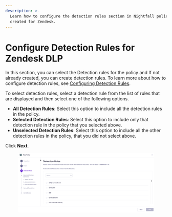 ```yaml
---
description: >-
  Learn how to configure the detection rules section in Nightfall policies
  created for Zendesk.
---
```


# Configure Detection Rules for Zendesk DLP

In this section, you can select the Detection rules for the policy and If not already created, you can create detection rules. To learn more about how to configure detection rules, see [Configuring Detection Rules](https://help.nightfall.ai/nightfall-ai/nightfall-for-slack/installation-instructions-nightfall-for-slack-1/configuring-detection-rules).

To select detection rules, select a detection rule from the list of rules that are displayed and then select one of the following options.

* **All Detection Rules**: Select this option to include all the detection rules in the policy.
* **Selected Detection Rules**: Select this option to include only that detection rule in the policy that you selected above.
* **Unselected Detection Rules**: Select this option to include all the other detection rules in the policy, that you did not select above.

Click **Next**.&#x20;

<figure><img src="../../.gitbook/assets/GIF Recording 2023-11-19 at 12.35.25 PM.gif" alt=""><figcaption></figcaption></figure>
